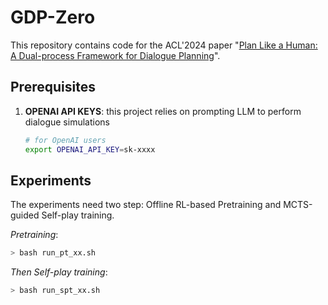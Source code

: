 # GDP-Zero

This repository contains code for the ACL'2024 paper "[Plan Like a Human: A Dual-process Framework for Dialogue Planning]()".

## Prerequisites

1. **OPENAI API KEYS**: this project relies on prompting LLM to perform dialogue simulations
	```bash
	# for OpenAI users
	export OPENAI_API_KEY=sk-xxxx
	```


## Experiments

The experiments need two step: Offline RL-based Pretraining and MCTS-guided Self-play training. 

*Pretraining*:
```bash
> bash run_pt_xx.sh
```

*Then Self-play training*:
```bash
> bash run_spt_xx.sh
```


